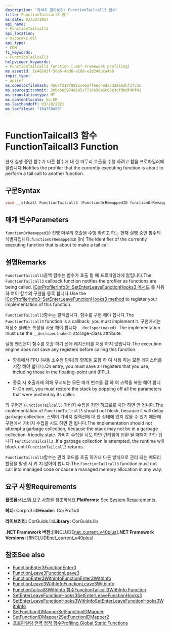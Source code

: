 ```yaml
---
description: '자세히 알아보기: FunctionTailcall3 함수'
title: FunctionTailcall3 함수
ms.date: 03/30/2017
api_name:
- FunctionTailcall3
api_location:
- mscorwks.dll
api_type:
- COM
f1_keywords:
- FunctionTailcall3
helpviewer_keywords:
- FunctionTailcall3 function [.NET Framework profiling]
ms.assetid: 1e48243f-5de6-4bd6-a1d0-e1d248bca4b8
topic_type:
- apiref
ms.openlocfilehash: 4a67f218f0815ce6aff6ec4eda3d26ee2bf1fc3c
ms.sourcegitcommit: 20b4565974d185c7716656a6c63e3cfdbdf4bf41
ms.translationtype: MT
ms.contentlocale: ko-KR
ms.lasthandoff: 03/20/2021
ms.locfileid: "104759458"
---
```

# <a name="functiontailcall3-function"></a><span data-ttu-id="f0e08-103">FunctionTailcall3 함수</span><span class="sxs-lookup"><span data-stu-id="f0e08-103">FunctionTailcall3 Function</span></span>

<span data-ttu-id="f0e08-104">현재 실행 중인 함수가 다른 함수에 대 한 마무리 호출을 수행 하려고 함을 프로파일러에 알립니다.</span><span class="sxs-lookup"><span data-stu-id="f0e08-104">Notifies the profiler that the currently executing function is about to perform a tail call to another function.</span></span>  
  
## <a name="syntax"></a><span data-ttu-id="f0e08-105">구문</span><span class="sxs-lookup"><span data-stu-id="f0e08-105">Syntax</span></span>  
  
```cpp  
void __stdcall FunctionTailcall3 (FunctionOrRemappedID functionOrRemappedID);  
```  
  
## <a name="parameters"></a><span data-ttu-id="f0e08-106">매개 변수</span><span class="sxs-lookup"><span data-stu-id="f0e08-106">Parameters</span></span>

<span data-ttu-id="f0e08-107">`functionOrRemappedID` 진행 마무리 호출을 수행 하려고 하는 현재 실행 중인 함수의 식별자입니다.</span><span class="sxs-lookup"><span data-stu-id="f0e08-107">`functionOrRemappedID` [in] The identifier of the currently executing function that is about to make a tail call.</span></span>

## <a name="remarks"></a><span data-ttu-id="f0e08-108">설명</span><span class="sxs-lookup"><span data-stu-id="f0e08-108">Remarks</span></span>  

 <span data-ttu-id="f0e08-109">`FunctionTailcall3`콜백 함수는 함수가 호출 될 때 프로파일러에 알립니다.</span><span class="sxs-lookup"><span data-stu-id="f0e08-109">The `FunctionTailcall3` callback function notifies the profiler as functions are being called.</span></span> <span data-ttu-id="f0e08-110">[ICorProfilerInfo3:: SetEnterLeaveFunctionHooks3 메서드](icorprofilerinfo3-setenterleavefunctionhooks3-method.md) 를 사용 하 여이 함수의 구현을 등록 합니다.</span><span class="sxs-lookup"><span data-stu-id="f0e08-110">Use the [ICorProfilerInfo3::SetEnterLeaveFunctionHooks3 method](icorprofilerinfo3-setenterleavefunctionhooks3-method.md) to register your implementation of this function.</span></span>  
  
 <span data-ttu-id="f0e08-111">`FunctionTailcall3`함수는 콜백입니다. 함수를 구현 해야 합니다.</span><span class="sxs-lookup"><span data-stu-id="f0e08-111">The `FunctionTailcall3` function is a callback; you must implement it.</span></span> <span data-ttu-id="f0e08-112">구현에서는 저장소 클래스 특성을 사용 해야 합니다 `__declspec(naked)` .</span><span class="sxs-lookup"><span data-stu-id="f0e08-112">The implementation must use the `__declspec(naked)` storage-class attribute.</span></span>  
  
 <span data-ttu-id="f0e08-113">실행 엔진은이 함수를 호출 하기 전에 레지스터를 저장 하지 않습니다.</span><span class="sxs-lookup"><span data-stu-id="f0e08-113">The execution engine does not save any registers before calling this function.</span></span>  
  
- <span data-ttu-id="f0e08-114">항목에서 FPU (부동 소수점 단위)의 항목을 포함 하 여 사용 하는 모든 레지스터를 저장 해야 합니다.</span><span class="sxs-lookup"><span data-stu-id="f0e08-114">On entry, you must save all registers that you use, including those in the floating-point unit (FPU).</span></span>  
  
- <span data-ttu-id="f0e08-115">종료 시 호출자에 의해 푸시되는 모든 매개 변수를 팝 하 여 스택을 복원 해야 합니다.</span><span class="sxs-lookup"><span data-stu-id="f0e08-115">On exit, you must restore the stack by popping off all the parameters that were pushed by its caller.</span></span>  
  
 <span data-ttu-id="f0e08-116">의 구현은 `FunctionTailcall3` 가비지 수집을 지연 하므로를 차단 하면 안 됩니다.</span><span class="sxs-lookup"><span data-stu-id="f0e08-116">The implementation of `FunctionTailcall3` should not block, because it will delay garbage collection.</span></span> <span data-ttu-id="f0e08-117">스택이 가비지 컬렉션에 대 한 상태에 있지 않을 수 있기 때문에 구현에서 가비지 수집을 시도 하면 안 됩니다.</span><span class="sxs-lookup"><span data-stu-id="f0e08-117">The implementation should not attempt a garbage collection, because the stack may not be in a garbage collection-friendly state.</span></span> <span data-ttu-id="f0e08-118">가비지 수집을 시도 하면 런타임이 반환 될 때까지 차단 됩니다 `FunctionTailcall3` .</span><span class="sxs-lookup"><span data-stu-id="f0e08-118">If a garbage collection is attempted, the runtime will block until `FunctionTailcall3` returns.</span></span>  
  
 <span data-ttu-id="f0e08-119">`FunctionTailcall3`함수는 관리 코드를 호출 하거나 다른 방식으로 관리 되는 메모리 할당을 발생 시 키 지 않아야 합니다.</span><span class="sxs-lookup"><span data-stu-id="f0e08-119">The `FunctionTailcall3` function must not call into managed code or cause a managed memory allocation in any way.</span></span>  
  
## <a name="requirements"></a><span data-ttu-id="f0e08-120">요구 사항</span><span class="sxs-lookup"><span data-stu-id="f0e08-120">Requirements</span></span>  

 <span data-ttu-id="f0e08-121">**플랫폼:**[시스템 요구 사항](../../get-started/system-requirements.md)을 참조하세요.</span><span class="sxs-lookup"><span data-stu-id="f0e08-121">**Platforms:** See [System Requirements](../../get-started/system-requirements.md).</span></span>  
  
 <span data-ttu-id="f0e08-122">**헤더:** Corprof.idl</span><span class="sxs-lookup"><span data-stu-id="f0e08-122">**Header:** CorProf.idl</span></span>  
  
 <span data-ttu-id="f0e08-123">**라이브러리:** CorGuids.lib</span><span class="sxs-lookup"><span data-stu-id="f0e08-123">**Library:** CorGuids.lib</span></span>  
  
 <span data-ttu-id="f0e08-124">**.NET Framework 버전:**[!INCLUDE[net_current_v40plus](../../../../includes/net-current-v40plus-md.md)]</span><span class="sxs-lookup"><span data-stu-id="f0e08-124">**.NET Framework Versions:** [!INCLUDE[net_current_v40plus](../../../../includes/net-current-v40plus-md.md)]</span></span>  
  
## <a name="see-also"></a><span data-ttu-id="f0e08-125">참조</span><span class="sxs-lookup"><span data-stu-id="f0e08-125">See also</span></span>

- [<span data-ttu-id="f0e08-126">FunctionEnter3</span><span class="sxs-lookup"><span data-stu-id="f0e08-126">FunctionEnter3</span></span>](functionenter3-function.md)
- [<span data-ttu-id="f0e08-127">FunctionLeave3</span><span class="sxs-lookup"><span data-stu-id="f0e08-127">FunctionLeave3</span></span>](functionleave3-function.md)
- [<span data-ttu-id="f0e08-128">FunctionEnter3WithInfo</span><span class="sxs-lookup"><span data-stu-id="f0e08-128">FunctionEnter3WithInfo</span></span>](functionenter3withinfo-function.md)
- [<span data-ttu-id="f0e08-129">FunctionLeave3WithInfo</span><span class="sxs-lookup"><span data-stu-id="f0e08-129">FunctionLeave3WithInfo</span></span>](functionleave3withinfo-function.md)
- [<span data-ttu-id="f0e08-130">FunctionTailcall3WithInfo 함수</span><span class="sxs-lookup"><span data-stu-id="f0e08-130">FunctionTailcall3WithInfo Function</span></span>](functiontailcall3withinfo-function.md)
- [<span data-ttu-id="f0e08-131">SetEnterLeaveFunctionHooks3</span><span class="sxs-lookup"><span data-stu-id="f0e08-131">SetEnterLeaveFunctionHooks3</span></span>](icorprofilerinfo3-setenterleavefunctionhooks3-method.md)
- [<span data-ttu-id="f0e08-132">SetEnterLeaveFunctionHooks3WithInfo</span><span class="sxs-lookup"><span data-stu-id="f0e08-132">SetEnterLeaveFunctionHooks3WithInfo</span></span>](icorprofilerinfo3-setenterleavefunctionhooks3withinfo-method.md)
- [<span data-ttu-id="f0e08-133">SetFunctionIDMapper</span><span class="sxs-lookup"><span data-stu-id="f0e08-133">SetFunctionIDMapper</span></span>](icorprofilerinfo-setfunctionidmapper-method.md)
- [<span data-ttu-id="f0e08-134">SetFunctionIDMapper2</span><span class="sxs-lookup"><span data-stu-id="f0e08-134">SetFunctionIDMapper2</span></span>](icorprofilerinfo3-setfunctionidmapper2-method.md)
- [<span data-ttu-id="f0e08-135">프로파일링 전역 정적 함수</span><span class="sxs-lookup"><span data-stu-id="f0e08-135">Profiling Global Static Functions</span></span>](profiling-global-static-functions.md)

